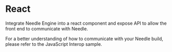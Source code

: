 # React

Integrate Needle Engine into a react component and expose API to allow the front end to communicate with Needle.

For a better understanding of how to communicate with your Needle build, please refer to the JavaScript Interop sample.